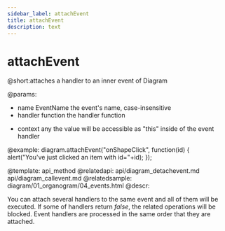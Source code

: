 ```yaml
---
sidebar_label: attachEvent
title: attachEvent
description: text
---
```


# attachEvent

@short:attaches a handler to an inner event of Diagram
	

@params: 
- name			EventName		the event's name, case-insensitive
- handler		function		the handler function 
* context		any				the value will be accessible as "this" inside of the event handler

@example: 
diagram.attachEvent("onShapeClick", function(id) {
	alert("You've just clicked an item with id="+id);
});


@template:	api_method
@relatedapi:
	api/diagram_detachevent.md
	api/diagram_callevent.md
@relatedsample:
	diagram/01_organogram/04_events.html
@descr:

You can attach several handlers to the same event and all of them will be executed.
If some of handlers return *false*, the related operations will be blocked.
Event handlers are processed in the same order that they are attached.